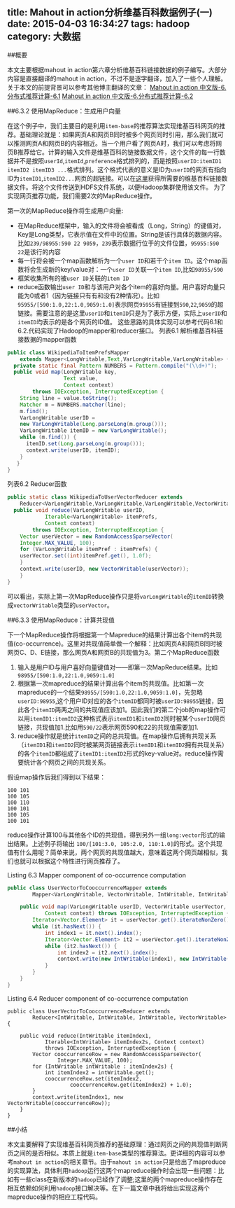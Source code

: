 title: Mahout in action分析维基百科数据例子(一)
date: 2015-04-03 16:34:27
tags: hadoop
category: 大数据
---
##概要

本文主要根据mahout in action第六章分析维基百科链接数据的例子编写。大部分内容是直接翻译的mahout in action，不过不是逐字翻译，加入了一些个人理解。关于本文的前提背景可以参考其他博主翻译的文章：
[Mahout in action 中文版-6.分布式推荐计算-6.1][1]
[Mahout in action 中文版-6.分布式推荐计算-6.2][2]

<!-- more -->

##6.3.2 使用MapReduce：生成用户向量

在这个例子中，我们主要目的是利用`item-base`的推荐算法实现维基百科网页的推荐。基础理论就是：如果网页A和网页B同时被多个网页同时引用，那么我们就可以推测网页A和网页B的内容相近。当一个用户看了网页A时，我们可以考虑将网页B推荐给它。计算的输入文件是维基百科的链接数据文件，这个文件的每一行数据并不是按照`userId`,`itemId`,`preference`格式排列的，而是按照`userID:itemID1 itemID2 itemID3 ...`格式排列。这个格式代表的意义是ID为`userID`的网页有指向ID为`itemID1`,`itemID2...`网页的超链接。可以在[这里][3]获得所需要的维基百科链接数据文件。将这个文件传送到HDFS文件系统，以便Hadoop集群使用该文件。
为了实现网页推荐功能，我们需要2次的MapReduce操作。

第一次的MapReduce操作将生成用户向量:

 - 在MapReduce框架中，输入的文件将会被看成（Long，String）的键值对，Key是Long类型，它表示值在文件中的位置。String是该行具体的数据内容。比如`239/98955:590 22 9059`，`239`表示数据行位于的文件位置，`95955:590 22`是该行的内容
 - 每一行将会被一个map函数解析为一个`user ID`和若干个`item ID`。这个map函数将会生成新的key/value对：一个`user ID`关联一个`item ID`,比如`98955/590`
 - 框架收集所有的被`user ID`关联的`item ID`
 - reduce函数输出`user ID`和与该用户对各个item的喜好向量。用户喜好向量只能为0或者1（因为链接只有有和没有2种情况）。比如`95955/[590:1.0,22:1.0,9059:1.0]`表示网页`95955`有链接到`590`,`22`,`9059`的超链接。需要注意的是这里`userID`和`itemID`只是为了表示方便，实际上`userID`和`itemID`均表示的是各个网页的ID值。
这些思路的具体实现可以参考代码6.1和6.2.代码实现了Hadoop的mapper和reducer接口。
列表6.1 解析维基百科链接数据的mapper函数
```java
public class WikipediaToItemPrefsMapper
    extends Mapper<LongWritable,Text,VarLongWritable,VarLongWritable> {
  private static final Pattern NUMBERS = Pattern.compile("(\\d+)");
  public void map(LongWritable key,
                  Text value,
                  Context context) 
        throws IOException, InterruptedException {
    String line = value.toString();
    Matcher m = NUMBERS.matcher(line);
    m.find();
    VarLongWritable userID = 
    new VarLongWritable(Long.parseLong(m.group()));
    VarLongWritable itemID = new VarLongWritable();
    while (m.find()) {
      itemID.set(Long.parseLong(m.group()));
      context.write(userID, itemID);
    }
   }
}
```

列表6.2 Reducer函数
```java
public static class WikipediaToUserVectorReducer extends 
    Reducer<VarLongWritable,VarLongWritable,VarLongWritable,VectorWritable> {
  public void reduce(VarLongWritable userID,
            Iterable<VarLongWritable> itemPrefs,
            Context context) 
        throws IOException, InterruptedException {
    Vector userVector = new RandomAccessSparseVector(
    Integer.MAX_VALUE, 100); 
    for (VarLongWritable itemPref : itemPrefs) {
    userVector.set((int)itemPref.get(), 1.0f);
    }
    context.write(userID, new VectorWritable(userVector));
    }
}
```
可以看出，实际上第一次MapReduce操作只是将`varLongWritable`的`itemID`转换成`vectorWritable`类型的`userVector`。

##6.3.3 使用MapReduce：计算共现值

下一个MapReduce操作将根据第一个Mapreduce的结果计算出各个item的共现值(co-occurrence)。这里对共现值简单做一个解释：比如网页A和网页B同时被网页C、D、E链接，那么网页A和网页B的共现值为3。第二个MapReduce函数

 1. 输入是用户ID与用户喜好向量键值对——即第一次MapReduce结果。比如`98955/[590:1.0,22:1.0,9059:1.0]`
 2. 根据第一次mapreduce的结果计算出各个item的共现值。比如第一次mapreduce的一个结果`98955/[590:1.0,22:1.0,9059:1.0]`，先忽略`userID:98955`,这个用户ID对应的各个`itemID`都同时被`userID:98955`链接，因此各个`itemID`两两之间的共现值应该加1。因此我们的第二个job的map操作可以用`itemID1:itemID2`这种格式表示`itemID1`和`itemID2`同时被某个`userID`网页链接，共现值加1.比如用`590/22`表示网页590和22的共现值需要加1.
 3. reduce操作就是统计`itemID`之间的总共现值。在map操作后拥有共现关系（`itemID1`和`itemID2`同时被某网页链接表示`itemID1`和`itemID2`拥有共现关系）的各个`itemID`都组成了`itemID1:itemID2`形式的key-value对。reduce操作需要统计各个网页之间的共现关系。


假设map操作后我们得到以下结果：
```
100 101
100 105
100 110
100 101
100 105
100 101
```
reduce操作计算100与其他各个ID的共现值，得到另外一组`long:vector`形式的输出结果。上述例子将输出
`100/[101:3.0, 105:2.0, 110:1.0]`的形式。这个共现值有什么用呢？简单来说，两个网页的共现值越大，意味着这两个网页越相似，我们也就可以根据这个特性进行网页推荐了。

Listing 6.3 Mapper component of co-occurrence computation
```java
public class UserVectorToCooccurrenceMapper extends
		Mapper<VarLongWritable, VectorWritable, IntWritable, IntWritable> {

	public void map(VarLongWritable userID, VectorWritable userVector,
			Context context) throws IOException, InterruptedException {
		Iterator<Vector.Element> it = userVector.get().iterateNonZero();
		while (it.hasNext()) {
			int index1 = it.next().index();
			Iterator<Vector.Element> it2 = userVector.get().iterateNonZero();
			while (it2.hasNext()) {
				int index2 = it2.next().index();
				context.write(new IntWritable(index1), new IntWritable(index2));
			}
		}
	}
}
```


Listing 6.4 Reducer component of co-occurrence computation
```
public class UserVectorToCooccurrenceReducer extends
		Reducer<IntWritable, IntWritable, IntWritable, VectorWritable> {

	public void reduce(IntWritable itemIndex1,
			Iterable<IntWritable> itemIndex2s, Context context)
			throws IOException, InterruptedException {
		Vector cooccurrenceRow = new RandomAccessSparseVector(
				Integer.MAX_VALUE, 100);
		for (IntWritable intWritable : itemIndex2s) {
			int itemIndex2 = intWritable.get();
			cooccurrenceRow.set(itemIndex2,
					cooccurrenceRow.get(itemIndex2) + 1.0);
		}
		context.write(itemIndex1, new VectorWritable(cooccurrenceRow));
	}
}
```

##小结

本文主要解释了实现维基百科网页推荐的基础原理：通过网页之间的共现值判断网页之间的是否相似。本质上就是`item-base`类型的推荐算法。更详细的内容可以参考`mahout in action`的相关章节。由于`mahout in action`只是给出了mapreduce的实现算法，具体利用`hadoop`运行这两个mapreduce操作时会出现一些问题：比如有一些class在新版本的`hadoop`已经作了调整;这里的两个mapreduce操作存在相互依赖如何利用`hadoop`接口解决等。在下一篇文章中我将给出实现这两个mapreduce操作的相应工程代码。


  [1]: http://www.cnblogs.com/colorfulkoala/archive/2012/12/16/2820855.html
  [2]: http://www.cnblogs.com/colorfulkoala/archive/2012/12/16/2820866.html
  [3]: http://haselgrove.id.au/wikipedia.htm